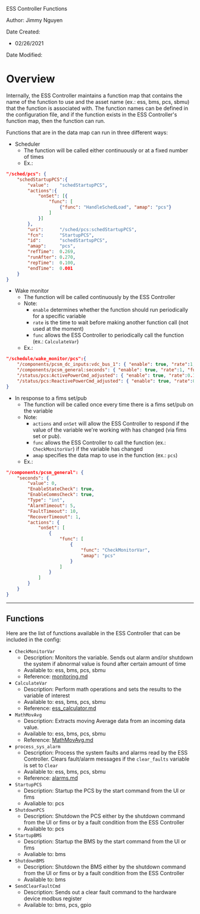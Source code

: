 ESS Controller Functions

Author: Jimmy Nguyen

Date Created: 
* 02/26/2021

Date Modified: 

# Overview
Internally, the ESS Controller maintains a function map that contains the name of the function to use and the asset name (ex.: ess, bms, pcs, sbmu) that the function is associated with. The function names can be defined in the configuration file, and if the function exists in the ESS Controller's function map, then the function can run.

Functions that are in the data map can run in three different ways:
* Scheduler
  * The function will be called either continuously or at a fixed number of times
  * Ex.:
```json
"/sched/pcs": {
    "schedStartupPCS":{
        "value":    "schedStartupPCS",
        "actions":{
            "onSet": [{ 
                "func": [
                    {"func": "HandleSchedLoad", "amap": "pcs"}
                ]
            }]
        },
        "uri":      "/sched/pcs:schedStartupPCS",
        "fcn":      "StartupPCS",
        "id":       "schedStartupPCS",
        "amap":     "pcs",
        "refTime":  0.269,
        "runAfter": 0.270,
        "repTime":  0.100,
        "endTime":  0.001
    }
}
```

* Wake monitor
  * The function will be called continuously by the ESS Controller
  * Note:
    * `enable` determines whether the function should run periodically for a specific variable
    * `rate` is the time to wait before making another function call (not used at the moment)
    * `func` allows the ESS Controller to periodically call the function (ex.: `CalculateVar`)
  * Ex.:
```json
"/schedule/wake_monitor/pcs":{
    "/components/pcsm_dc_inputs:vdc_bus_1": { "enable": true, "rate":1, "func":"CheckMonitorVar"},
    "/components/pcsm_general:seconds": { "enable": true, "rate":1, "func":"CheckMonitorVar"},
    "/status/pcs:ActivePowerCmd_adjusted": { "enable": true, "rate":0.1, "func":"CalculateVar"},
    "/status/pcs:ReactivePowerCmd_adjusted": { "enable": true, "rate":0.1, "func":"CalculateVar"}
}
```

* In response to a fims set/pub
  * The function will be called once every time there is a fims set/pub on the variable
  * Note:
    * `actions` and `onSet` will allow the ESS Controller to respond if the value of the variable we're working with has changed (via fims set or pub).  
    * `func` allows the ESS Controller to call the function (ex.: `CheckMonitorVar`) if the variable has changed
    * `amap` specifies the data map to use in the function (ex.: `pcs`)  
  * Ex.:
```json
"/components/pcsm_general": {
    "seconds": {
        "value": 0,
        "EnableStateCheck": true,
        "EnableCommsCheck": true,
        "Type": "int",
        "AlarmTimeout": 5,
        "FaultTimeout": 10,
        "RecoverTimeout": 1,
        "actions": {
            "onSet": [
                {
                    "func": [
                        {
                            "func": "CheckMonitorVar",
                            "amap": "pcs"
                        }
                    ]
                }
            ]
        }
    }
}
```

----

## Functions
Here are the list of functions available in the ESS Controller that can be included in the config:
* `CheckMonitorVar`
  * Description: Monitors the variable. Sends out alarm and/or shutdown the system if abnormal value is found after certain amount of time
  * Available to: ess, bms, pcs, sbmu
  * Reference: [monitoring.md](monitoring.md)
* `CalculateVar`
  * Description: Perform math operations and sets the results to the variable of interest
  * Available to: ess, bms, pcs, sbmu
  * Reference: [ess_calculator.md](ess_calculator.md)
* `MathMovAvg`
  * Description: Extracts moving Average data from an incoming data value.
  * Available to: ess, bms, pcs, sbmu
  * Reference: [MathMovAvg.md](MathMovAvg.md)
* `process_sys_alarm`
  * Description: Process the system faults and alarms read by the ESS Controller. Clears fault/alarm messages if the `clear_faults` variable is set to `Clear`
  * Available to: ess, bms, pcs, sbmu
  * Reference: [alarms.md](alarms.md)
* `StartupPCS`
  * Description: Startup the PCS by the start command from the UI or fims
  * Avaliable to: pcs
* `ShutdownPCS`
  * Description: Shutdown the PCS either by the shutdown command from the UI or fims or by a fault condition from the ESS Controller
  * Available to: pcs
* `StartupBMS`
  * Description: Startup the BMS by the start command from the UI or fims
  * Avaliable to: bms
* `ShutdownBMS`
  * Description: Shutdown the BMS either by the shutdown command from the UI or fims or by a fault condition from the ESS Controller
  * Available to: bms
* `SendClearFaultCmd`
  * Description: Sends out a clear fault command to the hardware device modbus register
  * Available to: bms, pcs, gpio